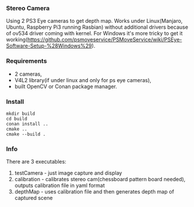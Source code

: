 ### Stereo Camera

Using 2 PS3 Eye cameras to get depth map.
Works under Linux(Manjaro, Ubuntu, Raspberry Pi3 running Rasbian) without additional drivers because of ov534 driver coming with kernel.
For Windows it's more tricky to get it working(https://github.com/psmoveservice/PSMoveService/wiki/PSEye-Software-Setup-%28Windows%29).


### Requirements
 - 2 cameras,
 - V4L2 library(if under linux and only for ps eye cameras),
 - built OpenCV or Conan package manager.
 
### Install
```
mkdir build
cd build
conan install ..
cmake ..
cmake --build .
```

### Info
There are 3 executables:
 1. testCamera - just image capture and display
 2. calibration - calibrates stereo cam(chessboard pattern board needed), outputs calibration file in yaml format
 3. depthMap - uses calibration file and then generates depth map of captured scene
 
